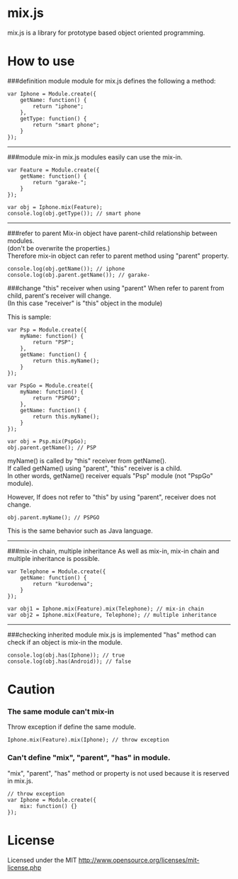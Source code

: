 # mix.js
mix.js is a library for prototype based object oriented programming.
# How to use
###definition module
module for mix.js defines the following a method:

    var Iphone = Module.create({
        getName: function() {
            return "iphone";
        },
        getType: function() {
            return "smart phone";
        }
    });

***

###module mix-in
mix.js modules easily can use the mix-in.

    var Feature = Module.create({
        getName: function() {
            return "garake-";
        }
    });

    var obj = Iphone.mix(Feature);
    console.log(obj.getType()); // smart phone

***

###refer to parent
Mix-in object have parent-child relationship between modules.  
(don't be overwrite the properties.)  
Therefore mix-in object can refer to parent method using "parent" property.

    console.log(obj.getName()); // iphone
    console.log(obj.parent.getName()); // garake-

###change "this" receiver when using "parent"
When refer to parent from child, parent's receiver will change.  
(In this case "receiver" is "this" object in the module)

This is sample:

    var Psp = Module.create({
        myName: function() {
            return "PSP";
        },
        getName: function() {
            return this.myName();
        }
    });

    var PspGo = Module.create({
        myName: function() {
            return "PSPGO";
        },
        getName: function() {
            return this.myName();
        }
    });
    
    var obj = Psp.mix(PspGo);
    obj.parent.getName(); // PSP
myName() is called by "this" receiver from getName().  
If called getName() using "parent", "this" receiver is a child.  
In other words, getName() receiver equals "Psp" module (not "PspGo" module).  

However, If does not refer to "this" by using "parent", receiver does not change.  

    obj.parent.myName(); // PSPGO

This is the same behavior such as Java language.  

***

###mix-in chain, multiple inheritance
As well as mix-in, mix-in chain and multiple inheritance is possible.

    var Telephone = Module.create({
        getName: function() {
            return "kurodenwa";
        }
    });

    var obj1 = Iphone.mix(Feature).mix(Telephone); // mix-in chain
    var obj2 = Iphone.mix(Feature, Telephone); // multiple inheritance

***

###checking inherited module
mix.js is implemented "has" method can check if an object is mix-in the module.

    console.log(obj.has(Iphone)); // true
    console.log(obj.has(Android)); // false

# Caution
### The same module can't mix-in
Throw exception if define the same module.

    Iphone.mix(Feature).mix(Iphone); // throw exception

### Can't define "mix", "parent", "has" in module.
"mix", "parent", "has" method or property is not used because it is reserved in mix.js.
    
    // throw exception
    var Iphone = Module.create({
        mix: function() {}
    });

# License
Licensed under the MIT
http://www.opensource.org/licenses/mit-license.php